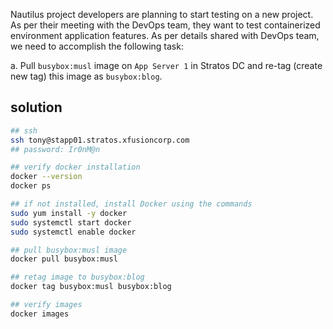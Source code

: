 Nautilus project developers are planning to start testing on a new project. As per their meeting with the DevOps team, they want to test containerized environment application features. As per details shared with DevOps team, we need to accomplish the following task:

a. Pull `busybox:musl` image on `App Server 1` in Stratos DC and re-tag (create new tag) this image as `busybox:blog`.

## solution
```bash
## ssh
ssh tony@stapp01.stratos.xfusioncorp.com
## password: Ir0nM@n

## verify docker installation
docker --version
docker ps

## if not installed, install Docker using the commands
sudo yum install -y docker
sudo systemctl start docker
sudo systemctl enable docker

## pull busybox:musl image
docker pull busybox:musl

## retag image to busybox:blog
docker tag busybox:musl busybox:blog

## verify images
docker images
```
